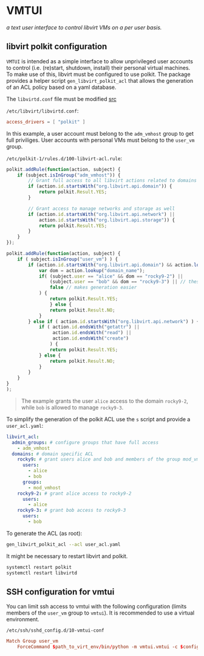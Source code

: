 # VMTUI

*a text user interface to control libvirt VMs on a per user basis.*

## libvirt polkit configuration

`VMTUI` is intended as a simple interface to allow unprivileged user accounts to control (i.e. (re)start, shutdown, install) their personal virtual machines.
To make use of this, libvirt must be configured to use polkit. The package provides a helper script `gen_libvirt_polkit_acl` that allows the generation of an ACL policy based on a yaml database.

The `libvirtd.conf` file must be modified [src](https://fedoraproject.org/wiki/QA:Testcase_Virt_ACLs)

`/etc/libvirt/libvirtd.conf`:

~~~conf
access_drivers = [ "polkit" ]
~~~

In this example, a user account must belong to the `adm_vmhost` group to get full priviliges.
User accounts with personal VMs must belong to the `user_vm` group.

`/etc/polkit-1/rules.d/100-libvirt-acl.rule`:

~~~javascript
polkit.addRule(function(action, subject) {
    if (subject.isInGroup("adm_vmhost")) {
        // Grant full access to all libvirt actions related to domains
        if (action.id.startsWith("org.libvirt.api.domain")) {
            return polkit.Result.YES;
        }

        // Grant access to manage networks and storage as well
        if (action.id.startsWith("org.libvirt.api.network") ||
            action.id.startsWith("org.libvirt.api.storage")) {
            return polkit.Result.YES;
        }
    }
});

polkit.addRule(function(action, subject) {
    if ( subject.isInGroup("user_vm") ) {
        if (action.id.startsWith("org.libvirt.api.domain") && action.lookup("connect_driver")=="QEMU") {
            var dom = action.lookup("domain_name");
            if( (subject.user == "alice" && dom == "rocky9-2") ||
                (subject.user == "bob" && dom == "rocky9-3") || // these are the "entry types that must be read from a file, either to grant access to a user or a group
                false // makes generation easier
            ) {
                return polkit.Result.YES;
                } else {
                return polkit.Result.NO;
            }
        } else if ( action.id.startsWith("org.libvirt.api.network") ) {
            if ( action.id.endsWith("getattr") ||
                 action.id.endsWith("read") ||
                 action.id.endsWith("create")
                ) {
                return polkit.Result.YES;
            } else {
                return polkit.Result.NO;
            }
        }
    }
}
);
~~~

> The example grants the user `alice` access to the domain `rocky9-2`, while `bob` is allowed to manage `rocky9-3`.

To simplify the generation of the polkit ACL use the `s` script and provide a `user_acl.yaml`:

~~~yaml
libvirt_acl:
  admin_groups: # configure groups that have full access
    - adm_vmhost
  domains: # domain specific ACL
    rocky9: # grant users alice and bob and members of the group mod_vmhost access to 'rocky9''
      users:
        - alice
        - bob
      groups:
        - mod_vmhost
    rocky9-2: # grant alice access to rocky9-2 
      users:
        - alice
    rocky9-3: # grant bob access to rocky9-3
      users:
        - bob
~~~

To generate the ACL (as root):

~~~bash
gen_libvirt_polkit_acl --acl user_acl.yaml 
~~~

It might be necessary to restart libvirt and polkit.

~~~bash
systemctl restart polkit
systemctl restart libvirtd
~~~

## SSH configuration for vmtui

You can limit ssh access to vmtui with the following configuration (limits members of the `user_vm` group to `vmtui`).
It is recommended to use a virtual environment.

`/etc/ssh/sshd_config.d/10-vmtui-conf`

~~~conf
Match Group user_vm
    ForceCommand $path_to_virt_env/bin/python -m vmtui.vmtui -c $config_path
~~~
